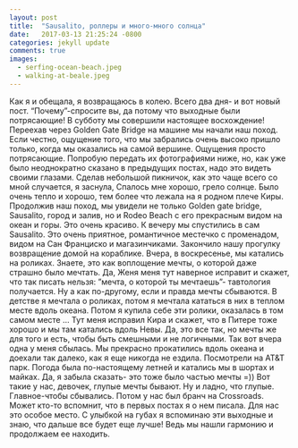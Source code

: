 ```yaml
---
layout: post
title:  "Sausalito, роллеры и много-много солнца"
date:   2017-03-13 21:25:24 -0800
categories: jekyll update
comments: true
images:
  - serfing-ocean-beach.jpeg
  - walking-at-beale.jpeg
---
```

  Как я и обещала, я возвращаюсь в колею. Всего два дня- и вот новый пост. “Почему”-спросите вы, да потому что выходные были потрясающие! 
В субботу мы совершили настоящее восхождение! Переехав через Golden Gate Bridge на машине мы начали наш поход. Если честно, ощущение того, что мы забрались очень высоко пришло только, когда мы оказались на самой вершине. <!--separate-->
 Ощущения просто потрясающие. Попробую передать их фотографиями ниже, но, как уже было неоднократно сказано в предыдущих постах, надо это видеть своими глазами. Сделав небольшой пикничок, как это чаще всего со мной случается, я заснула, Спалось мне хорошо, грело солнце. Было очень тепло и хорошо, тем более что лежала на я родном плече Киры. Продолжив наш поход, мы увидели не только Golden gate bridge, Sausalito, город и залив, но и Rodeo Beach с его прекрасным видом на океан и горы. Это очень красиво. 
К вечеру мы спустились в сам Sausalito. Это очень приятное, романтичное местечко с променадом, видом на Сан Франциско и магазинчиками. Закончило нашу прогулку возвращение домой на кораблике. 
Вчера, в воскресенье, мы катались на роликах. Знаете, это как воплощение мечты, о которой даже страшно было мечтать. Да, Женя меня тут наверное исправит и скажет, что так писать нельзя: ”мечта, о которой ты мечтаешь”- тавтология получается. Ну а как по-другому, если и правда мечты сбываются. В детстве я мечтала о роликах, потом я мечтала кататься в них в теплом месте вдоль океана. Потом я купила себе эти ролики, оказалась в том самом месте … Тут меня исправил Кира и скажет, что в Питере тоже хорошо и мы там катались вдоль Невы. Да, это все так, но мечты же для того и есть, чтобы быть смешными и не логичными. Так вот вчера одна у меня сбылась. Мы прекрасно прокатились вдоль океана и доехали так далеко, как я еще никогда не ездила. Посмотрели на AT&T парк. Погода была по-настоящему летней и катались мы в шортах и майках. Да, я забыла сказать- это тоже было частью мечты =)) Вот такие у нас, девочек, глупые мечты бывают. Ну и ладно, что глупые. Главное-чтобы сбывались. Потом у нас был бранч на Crossroads. Может кто-то вспомнит, что в первых постах я о нем писала. Для нас это особое место. 
С улыбкой на губах я вспоминаю эти выходные и знаю, что дальше все будет еще лучше! Ведь мы нашли гармонию и продолжаем ее находить.


